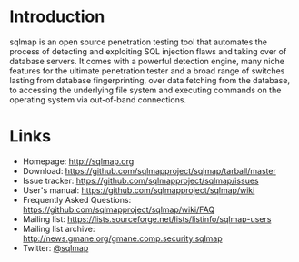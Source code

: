# Introduction

sqlmap is an open source penetration testing tool that automates the process of detecting and exploiting SQL injection flaws and taking over of database servers. It comes with a powerful detection engine, many niche features for the ultimate penetration tester and a broad range of switches lasting from database fingerprinting, over data fetching from the database, to accessing the underlying file system and executing commands on the operating system via out-of-band connections.

# Links

* Homepage: http://sqlmap.org
* Download: https://github.com/sqlmapproject/sqlmap/tarball/master
* Issue tracker: https://github.com/sqlmapproject/sqlmap/issues
* User's manual: https://github.com/sqlmapproject/sqlmap/wiki
* Frequently Asked Questions: https://github.com/sqlmapproject/sqlmap/wiki/FAQ
* Mailing list: https://lists.sourceforge.net/lists/listinfo/sqlmap-users
* Mailing list archive: http://news.gmane.org/gmane.comp.security.sqlmap
* Twitter: [@sqlmap](https://twitter.com/sqlmap)
